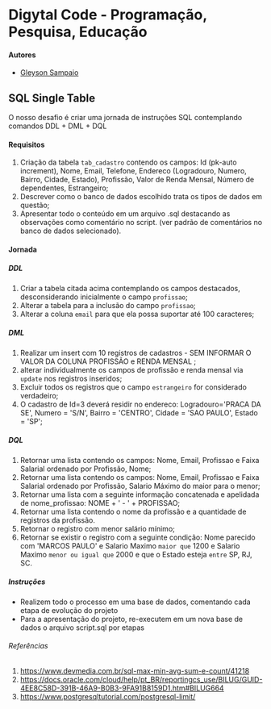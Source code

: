 # Digytal Code - Programação, Pesquisa, Educação

#### Autores
- [Gleyson Sampaio](https://github.com/glysns)

## SQL Single Table
O nosso desafio é criar uma jornada de instruções SQL contemplando comandos DDL + DML + DQL

#### Requisitos
1. Criação da tabela `tab_cadastro`  contendo os campos: Id (pk-auto increment), Nome, Email, Telefone, Endereco (Logradouro, Numero, Bairro, Cidade, Estado), Profissão, Valor de Renda Mensal, Número de dependentes, Estrangeiro;
1. Descrever como o banco de dados escolhido trata os tipos de dados em questão;
1. Apresentar todo o conteúdo em um arquivo .sql destacando as observações como comentário no script. (ver padrão de comentários no banco de dados selecionado).

#### Jornada

##### DDL

1. Criar a tabela citada acima contemplando os campos destacados, desconsiderando inicialmente o campo `profissao`;
1. Alterar a tabela para a inclusão do campo `profissao`;
1. Alterar a coluna `email` para que ela possa suportar até 100 caracteres;

##### DML

1. Realizar um insert com 10 registros de cadastros - SEM INFORMAR O VALOR DA COLUNA PROFISSÃO e RENDA MENSAL ;
1. alterar individualmente os campos de profissão e renda mensal via `update` nos registros inseridos;
1. Excluir todos os registros que o campo `estrangeiro` for considerado verdadeiro;
1. O cadastro de Id=3 deverá residir no endereco: Logradouro='PRACA DA SE', Numero = 'S/N', Bairro = 'CENTRO', Cidade = 'SAO PAULO', Estado = 'SP';

##### DQL

1. Retornar uma lista contendo os campos: Nome, Email, Profissao e Faixa Salarial ordenado por Profissão, Nome;
1. Retornar uma lista contendo os campos: Nome, Email, Profissao e Faixa Salarial ordenado por Profissão, Salario Máximo do maior para o menor;
1. Retornar uma lista com a seguinte informação concatenada e apelidada de nome_profissao: NOME + ' - ' + PROFISSAO;
1. Retornar uma lista contendo o nome da profissão e a quantidade de registros da profissão.
1. Retornar o registro com menor salário mínimo;
1. Retornar se existir o registro com a seguinte condição: Nome parecido com 'MARCOS PAULO' e Salario Maximo `maior que` 1200 e Salario Maximo `menor ou igual que` 2000 e que o Estado esteja `entre` SP, RJ, SC.

##### Instruções

- Realizem todo o processo em uma base de dados, comentando cada etapa de evolução do projeto
- Para a apresentação do projeto, re-executem em um nova base de dados o arquivo script.sql por etapas


###### Referências

1. https://www.devmedia.com.br/sql-max-min-avg-sum-e-count/41218
1. https://docs.oracle.com/cloud/help/pt_BR/reportingcs_use/BILUG/GUID-4EE8C58D-391B-46A9-B0B3-9FA91B8159D1.htm#BILUG664
1. https://www.postgresqltutorial.com/postgresql-limit/

